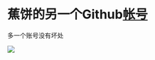 # 蕉饼的另一个Github[帐号](https://github.com/BananaCakeComputer/BananaCakeComputer)

多一个账号没有坏处

[![](https://img.shields.io/static/v1?label=Bilibili&message=账号&color=fb7299)](https://space.bilibili.com/511445652)
